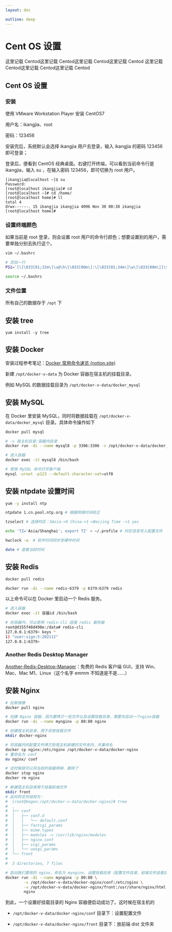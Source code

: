 ```yaml
---
layout: doc

outline: deep
---
```

# Cent OS 设置
这里记载 Centod这里记载 Centod这里记载 Centod这里记载 Centod
这里记载 Centod这里记载 Centod这里记载 Centod
## Cent OS 设置

### 安装

使用 VMware Workstation Player 安装 CentOS7

用户名：ikangjia、root

密码：123456

安装完后，系统默认会选择 ikangjia 用户去登录，输入 ikangjia 的密码 123456 即可登录；

登录后，便看到 CentOS 经典桌面。右键打开终端，可以看到当前命令行是 ikangjia，输入 su ，在输入密码 123456，即可切换为 root 用户。

```shell
[ikangjia@localhost ~]$ su
Password: 
[root@localhost ikangjia]# cd
[root@localhost ~]# cd /home/
[root@localhost home]# ll
total 4
drwx------. 15 ikangjia ikangjia 4096 Nov 30 00:38 ikangjia
[root@localhost home]# 
```

### 设置终端颜色

如果当前是 root 登录，则会设置 root 用户的命令行颜色；想要设置别的用户，需要单独分别去执行这个。

```bash
vim ~/.bashrc

# 添加一行 
PS1='[\[\033[01;32m\]\u@\h\[\033[00m\]:\[\033[01;34m\]\w\[\033[00m\]]\$ '

source ~/.bashrc
```

### 文件位置

所有自己的数据存于 `/opt` 下

## 安装 tree

`yum install -y tree`

## 安装 Docker

安装过程参考笔记：[Docker 常用命令速览 (notion.site)](https://ikangjia.notion.site/Docker-0a9116b190e1414390aebb56c2fb5db0)

新建 `/opt/docker-v-data` 为 Docker 容器在宿主机的挂载目录。

例如 MySQL 的数据挂载目录为 `/opt/docker-v-data/docker_mysql`

## 安装 MySQL

在 Docker 里安装 MySQL，同时将数据挂载在 `/opt/docker-v-data/docker_mysql` 目录。具体命令操作如下

```bash
docker pull mysql

# -v 宿主机目录:容器内目录
docker run -di --name mysql8 -p 3306:3306 -v /opt/docker-v-data/docker_mysql/conf:/etc/mysql/conf.d -v /opt/docker-v-data/docker_mysql/data:/var/lib/mysql -e MYSQL_ROOT_PASSWORD=123 mysql

# 进入容器
docker exec -it mysql8 /bin/bash

# 使用 MySQL 命令打开客户端
mysql -uroot -p123 --default-character-set=utf8
```

## 安装 ntpdate 设置时间

```bash
yum -y install ntp

ntpdate 1.cn.pool.ntp.org # 根据网络时间校正

tzselect # 选择时区：5Asia->9 China->1->Beijing Time ->1 yes

echo 'TZ='Asia/Shanghai'; export TZ' > ~/.profile # 时区信息写入配置文件

hwclock -w  # 软件时间同步至硬件时间

date # 查看当前时间
```

## 安装 Redis

```bash
docker pull redis

docker run -di --name redis-6379 -p 6379:6379 redis
```

以上命令可以在 Docker 里启动一个 Redis 服务。

```bash
# 进入容器
docker exec -it 容器id /bin/bash

# 在容器内，可以使用 redis-cli 连接 redis 服务器
root@d155f48d498e:/data# redis-cli
127.0.0.1:6379> keys *
1) "user:sign:5:202112"
127.0.0.1:6379> 
```

### Another Redis Desktop Manager

[Another-Redis-Desktop-Manager](https://github.com/qishibo/AnotherRedisDesktopManager/releases)：免费的 Redis 客户端 GUI，支持 Win、Mac、Mac M1、Linux（这个名字 emmm 不知道是不是……）

## 安装 Nginx

```bash
# 拉取镜像
docker pull nginx

# 创建 Nginx 容器，因为要拷贝一些文件以及设置挂载目录，需要先启动一个nginx容器
docker run -di --name mynginx -p 80:80 nginx

# 创建宿主机目录，用于存放挂载文件
mkdir docker-nginx

# 将容器内的配置文件拷贝到宿主机新建的文件夹内，并重命名
docker cp nginx:/etc/nginx /opt/docker-v-data/docker-nginx
# 重命名为 conf
mv nginx/ conf

# 这时候就可以将当前的容器停掉、删除了
docker stop nginx
docker rm nginx

# 新建宿主机目录用于挂载前端文件
mkdir front
# 此时的文件结构为：
#  [root@bogon:/opt/docker-v-data/docker-nginx]# tree
#  .
#  ├── conf
#  │   ├── conf.d
#  │   │   └── default.conf
#  │   ├── fastcgi_params
#  │   ├── mime.types
#  │   ├── modules -> /usr/lib/nginx/modules
#  │   ├── nginx.conf
#  │   ├── scgi_params
#  │   └── uwsgi_params
#  └── front
#  
#  3 directories, 7 files

# 启动我们要用的 nginx，命名为 mynginx，设置挂载目录（配置文件目录、前端文件挂载目录）
docker run -di --name mynginx -p 80:80 \
		-v /opt/docker-v-data/docker-nginx/conf:/etc/nginx \
		-v /opt/docker-v-data/docker-nginx/front:/usr/share/nginx/html \
		nginx
```

到此，一个设置好挂载目录的 Nginx 容器便启动成功了。这时候在宿主机的 

- `/opt/docker-v-data/docker-nginx/conf` 目录下：设置配置文件

- `/opt/docker-v-data/docker-nginx/front` 目录下：放前端 dist 文件夹


